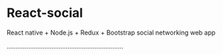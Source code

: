 # React-social
React native + Node.js + Redux + Bootstrap social networking web app

.................................................................
